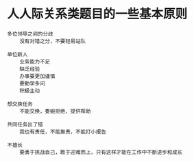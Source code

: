 # 人人际关系类题目的一些基本原则

    多位领导之间的分歧
        没有对错之分，不要轻易站队

    单位新人
        业务能力不足
        缺乏经验
        办事要更加谨慎
        要勤学多问
        积极主动

    想交换任务
        不能交换，委婉拒绝，提供帮助

    共同任务出了错
        我也有责任，不能推责，不能打小报告

    不擅长
        要勇于挑战自己，敢于迎难而上，只有这样才能在工作中不断进步和成长
